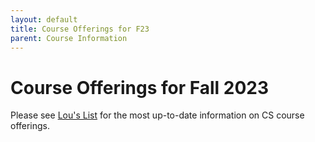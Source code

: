 ```yaml
---
layout: default
title: Course Offerings for F23
parent: Course Information
---
```


# Course Offerings for Fall 2023

Please see [Lou's List](https://louslist.org/page.php?Semester=1238&Type=Group&Group=CompSci) for the most up-to-date information on CS course offerings.